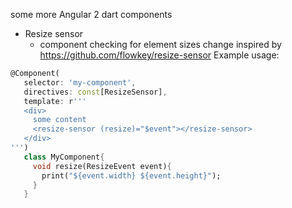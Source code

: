 some more Angular 2 dart components
 
 * Resize sensor
   - component checking for element sizes change inspired by 
   https://github.com/flowkey/resize-sensor
    Example usage:
```dart
@Component(
   selector: 'my-component',
   directives: const[ResizeSensor],
   template: r'''
   <div>
     some content
     <resize-sensor (resize)="$event"></resize-sensor>
   </div>
''')
   class MyComponent{
     void resize(ResizeEvent event){
       print("${event.width} ${event.height}");
     }
   }
```
